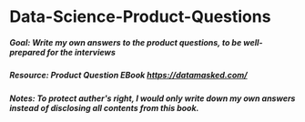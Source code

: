 # Data-Science-Product-Questions
##### Goal: Write my own answers to the product questions, to be well-prepared for the interviews
##### Resource: Product Question EBook https://datamasked.com/
##### Notes: To protect auther's right, I would only write down my own answers instead of disclosing all contents from this book. 
